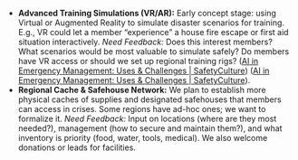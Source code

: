 - **Advanced Training Simulations (VR/AR):** Early concept stage: using Virtual or Augmented Reality to simulate disaster scenarios for training. E.g., VR could let a member “experience” a house fire escape or first aid situation interactively. _Need Feedback:_ Does this interest members? What scenarios would be most valuable to simulate safely? Do members have VR access or should we set up regional training rigs? ([AI in Emergency Management: Uses & Challenges | SafetyCulture](https://safetyculture.com/topics/emergency-management/ai-in-emergency-management/#:~:text=SafetyCulture%20safetyculture,personnel%20in%20disaster%20response%20scenarios)) ([AI in Emergency Management: Uses & Challenges | SafetyCulture](https://safetyculture.com/topics/emergency-management/ai-in-emergency-management/#:~:text=,powered%20safety%20management%20systems)).  
- **Regional Cache & Safehouse Network:** We plan to establish more physical caches of supplies and designated safehouses that members can access in crises. Some regions have ad-hoc ones; we want to formalize it. _Need Feedback:_ Input on locations (where are they most needed?), management (how to secure and maintain them?), and what inventory is priority (food, water, tools, medical). We also welcome donations or leads for facilities.